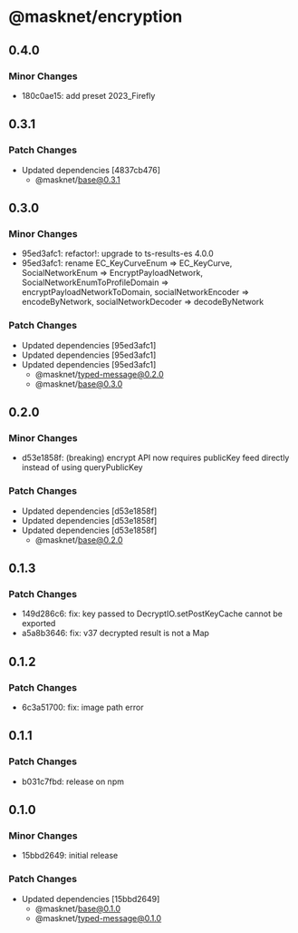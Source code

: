 # @masknet/encryption

## 0.4.0

### Minor Changes

-   180c0ae15: add preset 2023_Firefly

## 0.3.1

### Patch Changes

-   Updated dependencies [4837cb476]
    -   @masknet/base@0.3.1

## 0.3.0

### Minor Changes

-   95ed3afc1: refactor!: upgrade to ts-results-es 4.0.0
-   95ed3afc1: rename EC_KeyCurveEnum => EC_KeyCurve, SocialNetworkEnum => EncryptPayloadNetwork, SocialNetworkEnumToProfileDomain => encryptPayloadNetworkToDomain, socialNetworkEncoder => encodeByNetwork, socialNetworkDecoder => decodeByNetwork

### Patch Changes

-   Updated dependencies [95ed3afc1]
-   Updated dependencies [95ed3afc1]
-   Updated dependencies [95ed3afc1]
    -   @masknet/typed-message@0.2.0
    -   @masknet/base@0.3.0

## 0.2.0

### Minor Changes

-   d53e1858f: (breaking) encrypt API now requires publicKey feed directly instead of using queryPublicKey

### Patch Changes

-   Updated dependencies [d53e1858f]
-   Updated dependencies [d53e1858f]
-   Updated dependencies [d53e1858f]
    -   @masknet/base@0.2.0

## 0.1.3

### Patch Changes

-   149d286c6: fix: key passed to DecryptIO.setPostKeyCache cannot be exported
-   a5a8b3646: fix: v37 decrypted result is not a Map

## 0.1.2

### Patch Changes

-   6c3a51700: fix: image path error

## 0.1.1

### Patch Changes

-   b031c7fbd: release on npm

## 0.1.0

### Minor Changes

-   15bbd2649: initial release

### Patch Changes

-   Updated dependencies [15bbd2649]
    -   @masknet/base@0.1.0
    -   @masknet/typed-message@0.1.0
